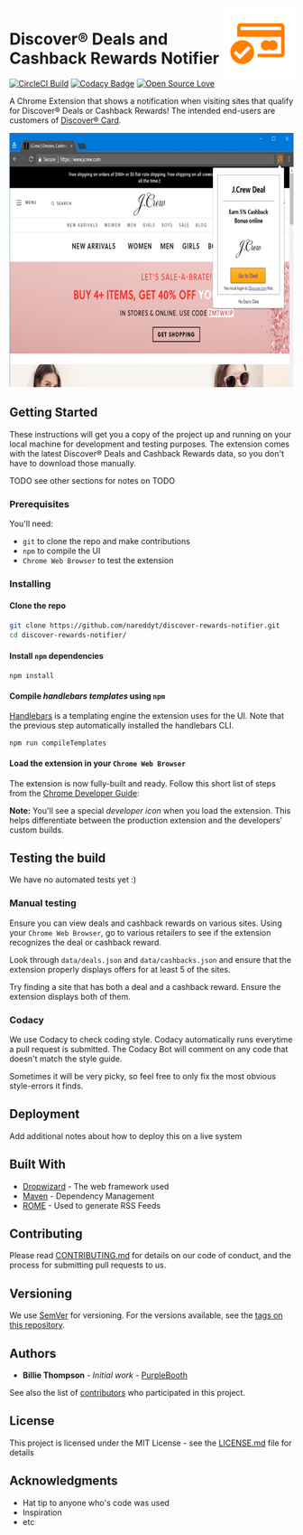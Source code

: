 <img src="icon/store-icon-128-border.png" align="right" alt="Chrome Web Store Icon" />

# Discover® Deals and Cashback Rewards Notifier

[![CircleCI Build](https://circleci.com/gh/nareddyt/discover-rewards-notifier/tree/master.svg?style=svg)](https://circleci.com/gh/nareddyt/discover-rewards-notifier/tree/master)
[![Codacy Badge](https://api.codacy.com/project/badge/Grade/c196a657cab442c98672c7b52fafe1f9)](https://www.codacy.com/app/nareddyt/discover-rewards-notifier?utm_source=github.com&amp;utm_medium=referral&amp;utm_content=nareddyt/discover-rewards-notifier&amp;utm_campaign=Badge_Grade)
[![Open Source Love](https://badges.frapsoft.com/os/v1/open-source.svg?v=103)](https://github.com/ellerbrock/open-source-badge/)

A Chrome Extension that shows a notification when visiting sites that qualify for Discover® Deals or Cashback Rewards! The intended end-users are customers of [Discover® Card](https://www.discover.com/).

<p align="center">
    <img src="img/screenshots/jcrew.jpg" width="654" height="450" alt="Screenshot of extension in use" />
</p>

## Getting Started

These instructions will get you a copy of the project up and running on your local machine for development and testing purposes.
The extension comes with the latest Discover® Deals and Cashback Rewards data, so you don't have to download those manually.

TODO see other sections for notes on TODO

### Prerequisites

You'll need:

- `git` to clone the repo and make contributions
- `npm` to compile the UI
- `Chrome Web Browser` to test the extension

### Installing

#### Clone the repo

```bash
git clone https://github.com/nareddyt/discover-rewards-notifier.git
cd discover-rewards-notifier/
```

#### Install `npm` dependencies

```
npm install
```

#### Compile *handlebars templates* using `npm`

[Handlebars](http://handlebarsjs.com/) is a templating engine the extension uses for the UI.
Note that the previous step automatically installed the handlebars CLI.

```
npm run compileTemplates
```

#### Load the extension in your `Chrome Web Browser`

The extension is now fully-built and ready. Follow this short list of steps from the [Chrome Developer Guide](https://developer.chrome.com/extensions/getstarted#unpacked):

**Note:** You'll see a special *developer icon* when you load the extension. This helps differentiate between the production extension and the developers' custom builds.

## Testing the build

We have no automated tests yet :)

### Manual testing

Ensure you can view deals and cashback rewards on various sites.
Using your `Chrome Web Browser`, go to various retailers to see if the extension recognizes the deal or cashback reward.

Look through `data/deals.json` and `data/cashbacks.json` and ensure that the extension properly displays offers for at least 5 of the sites.

Try finding a site that has both a deal and a cashback reward. Ensure the extension displays both of them.

### Codacy

We use Codacy to check coding style. Codacy automatically runs everytime a pull request is submitted.
The Codacy Bot will comment on any code that doesn't match the style guide.

Sometimes it will be very picky, so feel free to only fix the most obvious style-errors it finds.

## Deployment

Add additional notes about how to deploy this on a live system

## Built With

* [Dropwizard](http://www.dropwizard.io/1.0.2/docs/) - The web framework used
* [Maven](https://maven.apache.org/) - Dependency Management
* [ROME](https://rometools.github.io/rome/) - Used to generate RSS Feeds

## Contributing

Please read [CONTRIBUTING.md](https://gist.github.com/PurpleBooth/b24679402957c63ec426) for details on our code of conduct, and the process for submitting pull requests to us.

## Versioning

We use [SemVer](http://semver.org/) for versioning. For the versions available, see the [tags on this repository](https://github.com/your/project/tags).

## Authors

* **Billie Thompson** - *Initial work* - [PurpleBooth](https://github.com/PurpleBooth)

See also the list of [contributors](https://github.com/your/project/contributors) who participated in this project.

## License

This project is licensed under the MIT License - see the [LICENSE.md](LICENSE.md) file for details

## Acknowledgments

* Hat tip to anyone who's code was used
* Inspiration
* etc
